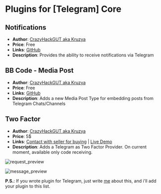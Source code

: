 # Plugins for [Telegram] Core
## Notifications
- **Author**: [CrazyHackGUT aka Kruzya](https://kruzya.me)
- **Price**: Free
- **Links**: [GitHub](https://github.com/XF-Telegram/Notifications)
- **Description**: Provides the ability to receive notifications via Telegram

## BB Code - Media Post
- **Author**: [CrazyHackGUT aka Kruzya](https://kruzya.me)
- **Price**: Free
- **Links**: [GitHub](https://github.com/XF-Telegram/MediaPost)
- **Description**: Adds a new Media Post Type for embedding posts from Telegram Chats/Channels

## Two Factor
- **Author**: [CrazyHackGUT aka Kruzya](https://kruzya.me)
- **Price**: 5$
- **Links**: [Contact with seller for buying](https://kruzya.me/goto/telegram) | [Live Demo](https://g-44.ru)
- **Description**: Adds a Telegram as Two Factor Provider. On current moment, available only code receiving.

![request_preview](https://i.imgur.com/gtSPXzN.png)

![message_preview](https://i.imgur.com/Fcb1D3C.png)

**P.S.**: If you wrote plugin for Telegram, just write [me](mailto:opensource@kruzya.me) about this, and i'll add your plugin to this list.